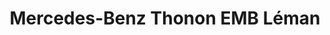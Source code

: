 ---
title: "Mercedes-Benz Thonon EMB Léman"
url: /anthy-sur-leman/mercedes-benz-thonon-emb-leman/
shop: Autohaus
---